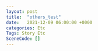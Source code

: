 ```yaml
---
layout: post
title:  "others_test"
date:   2021-12-09 06:00:00 +0000
categories: Etc
Tags: Story Etc
SceneCode: []
---
```

